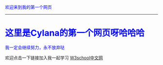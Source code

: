 <html>
<head>
 
 <font color="#0000FF">欢迎来到我的第一个网页<hr/> </font>
 <BODY background="QQ图片20191216150112.jpg"
</head>
<body>
 <h1>
  <font color="#0000FF">这里是Cylana的第一个网页呀哈哈哈</font>
 </h1>
 <p>
  <font color="#0000FF">我一定会继续努力，永不放弃哒</font> 
 </p>
 <p>
  欢迎点击一下链接加入我一起学习
  <a href="https://www.w3school.com.cn/html/html_basic.asp"> W3school中文网 <a>
 </p>
</body>
</html>
